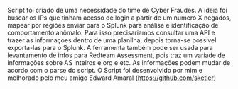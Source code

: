 Script foi criado de uma necessidade do time de Cyber Fraudes. A ideia foi buscar os IPs que tinham acesso de login a partir de um numero X negados, mapear por regiões enviar para o Splunk para análise e identificação de comportamento anômalo. Para isso precisariamos consultar uma API e trazer as informaçoes dentro de uma planilha, depois torna-se possivel exporta-las para o Splunk. A ferramenta também pode ser usada para levantamento de infos para Redteam Assessment, pois traz um variade de informações sobre AS inteiros e org e etc. As informações podem mudar de acordo com o parse do script. O Script foi desenvolvido por mim e melhorado pelo meu amigo Edward Amaral (https://github.com/sketler)
